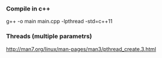### Compile in c++
g++ -o main main.cpp -lpthread -std=c++11

### Threads (multiple parametrs) 
http://man7.org/linux/man-pages/man3/pthread_create.3.html
